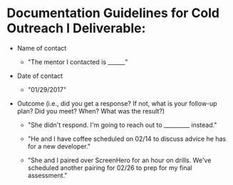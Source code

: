 # Documentation Guidelines for Cold Outreach I Deliverable:

* Name of contact
  * "The mentor I contacted is ______"

* Date of contact
  * "01/29/2017"

* Outcome (i.e., did you get a response? If not, what is your follow-up plan? Did you meet? When? What was the result?)

  *  "She didn't respond. I'm going to reach out to _________ instead."

  *  "He and I have coffee scheduled on 02/14 to discuss advice he has for a new developer."

  *  "She and I paired over ScreenHero for an hour on drills. We've scheduled another pairing for 02/26 to prep for my final assessment."
